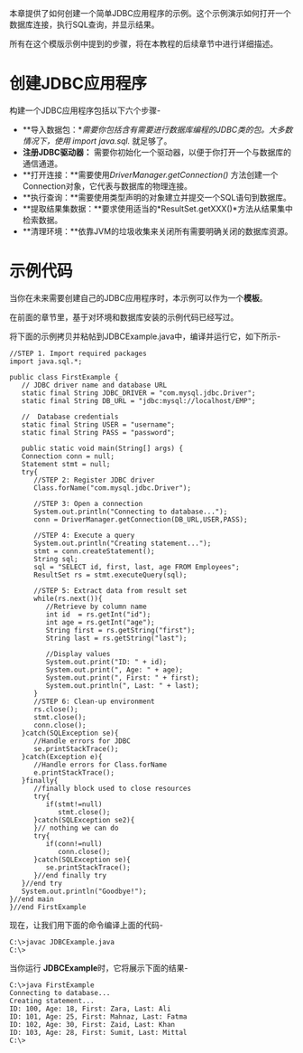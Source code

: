 本章提供了如何创建一个简单JDBC应用程序的示例。这个示例演示如何打开一个数据库连接，执行SQL查询，并显示结果。

所有在这个模版示例中提到的步骤，将在本教程的后续章节中进行详细描述。

# 创建JDBC应用程序 #

构建一个JDBC应用程序包括以下六个步骤-

- **导入数据包：**需要你包括含有需要进行数据库编程的JDBC类的包。大多数情况下，使用 *import java.sql.**  就足够了。
- **注册JDBC驱动器：** 需要你初始化一个驱动器，以便于你打开一个与数据库的通信通道。
- **打开连接：**需要使用*DriverManager.getConnection()* 方法创建一个Connection对象，它代表与数据库的物理连接。
- **执行查询：**需要使用类型声明的对象建立并提交一个SQL语句到数据库。
- **提取结果集数据：**要求使用适当的*ResultSet.getXXX()*方法从结果集中检索数据。
- **清理环境：**依靠JVM的垃圾收集来关闭所有需要明确关闭的数据库资源。

# 示例代码 #


当你在未来需要创建自己的JDBC应用程序时，本示例可以作为一个**模板**。

在前面的章节里，基于对环境和数据库安装的示例代码已经写过。

将下面的示例拷贝并粘帖到JDBCExample.java中，编译并运行它，如下所示-

```
//STEP 1. Import required packages
import java.sql.*;

public class FirstExample {
   // JDBC driver name and database URL
   static final String JDBC_DRIVER = "com.mysql.jdbc.Driver";  
   static final String DB_URL = "jdbc:mysql://localhost/EMP";

   //  Database credentials
   static final String USER = "username";
   static final String PASS = "password";
   
   public static void main(String[] args) {
   Connection conn = null;
   Statement stmt = null;
   try{
      //STEP 2: Register JDBC driver
      Class.forName("com.mysql.jdbc.Driver");

      //STEP 3: Open a connection
      System.out.println("Connecting to database...");
      conn = DriverManager.getConnection(DB_URL,USER,PASS);

      //STEP 4: Execute a query
      System.out.println("Creating statement...");
      stmt = conn.createStatement();
      String sql;
      sql = "SELECT id, first, last, age FROM Employees";
      ResultSet rs = stmt.executeQuery(sql);

      //STEP 5: Extract data from result set
      while(rs.next()){
         //Retrieve by column name
         int id  = rs.getInt("id");
         int age = rs.getInt("age");
         String first = rs.getString("first");
         String last = rs.getString("last");

         //Display values
         System.out.print("ID: " + id);
         System.out.print(", Age: " + age);
         System.out.print(", First: " + first);
         System.out.println(", Last: " + last);
      }
      //STEP 6: Clean-up environment
      rs.close();
      stmt.close();
      conn.close();
   }catch(SQLException se){
      //Handle errors for JDBC
      se.printStackTrace();
   }catch(Exception e){
      //Handle errors for Class.forName
      e.printStackTrace();
   }finally{
      //finally block used to close resources
      try{
         if(stmt!=null)
            stmt.close();
      }catch(SQLException se2){
      }// nothing we can do
      try{
         if(conn!=null)
            conn.close();
      }catch(SQLException se){
         se.printStackTrace();
      }//end finally try
   }//end try
   System.out.println("Goodbye!");
}//end main
}//end FirstExample
```

现在，让我们用下面的命令编译上面的代码-

```
C:\>javac JDBCExample.java
C:\>
```

当你运行 **JDBCExample**时，它将展示下面的结果-

```
C:\>java FirstExample
Connecting to database...
Creating statement...
ID: 100, Age: 18, First: Zara, Last: Ali
ID: 101, Age: 25, First: Mahnaz, Last: Fatma
ID: 102, Age: 30, First: Zaid, Last: Khan
ID: 103, Age: 28, First: Sumit, Last: Mittal
C:\>
```